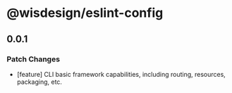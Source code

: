 # @wisdesign/eslint-config

## 0.0.1

### Patch Changes

- [feature] CLI basic framework capabilities, including routing, resources, packaging, etc.

